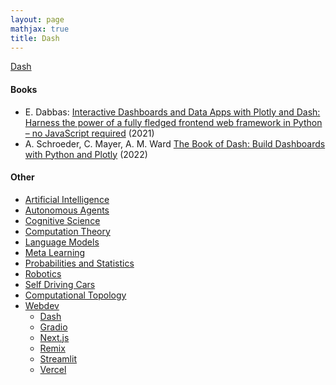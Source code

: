 ```yaml
---
layout: page
mathjax: true
title: Dash
---
```

[Dash](https://plotly.com/dash/)

#### Books
* E. Dabbas: [Interactive Dashboards and Data Apps with Plotly and Dash: Harness the power of a fully fledged frontend web framework in Python – no JavaScript required](https://www.amazon.com/Interactive-Dashboards-Data-Apps-Plotly/dp/1800568916) (2021)
* A. Schroeder, C. Mayer, A. M. Ward [The Book of Dash: Build Dashboards with Python and Plotly](https://www.amazon.com/Python-Dash-Analysis-Visualization-Plotly/dp/1718502222) (2022)

#### Other
* [Artificial Intelligence](/artificial_intelligence)
* [Autonomous Agents](/autonomous_agents)
* [Cognitive Science](/cognitive_science)
* [Computation Theory](/computation_theory)
* [Language Models](/language_models)
* [Meta Learning](/meta_learning)
* [Probabilities and Statistics](/probabilities_and_statistics)
* [Robotics](/robotics)
* [Self Driving Cars](/self_driving_cars)
* [Computational Topology](/computational_topology)
* [Webdev](/webdev)
  * [Dash](/webdev/dash)
  * [Gradio](/webdev/gradio)
  * [Next.js](/webdev/next_js)
  * [Remix](/webdev/remix)
  * [Streamlit](/webdev/streamlit)
  * [Vercel](/webdev/vercel)

